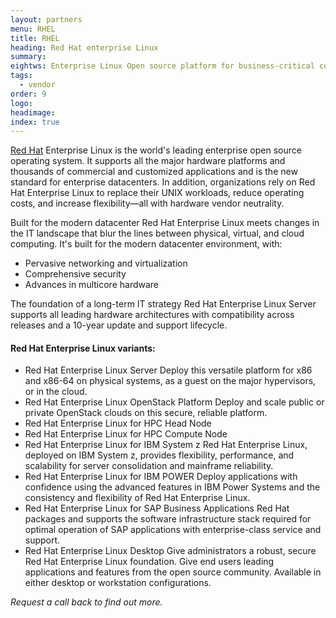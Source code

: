 ```yaml
---
layout: partners
menu: RHEL
title: RHEL
heading: Red Hat enterprise Linux
summary:
eightws: Enterprise Linux Open source platform for business-critical computing
tags:
  - vendor
order: 9
logo:
headimage:
index: true
---
```


[Red Hat](/vendors/redhat.html "Red Hat") Enterprise Linux is the world's leading enterprise open source operating system. It supports all the major hardware platforms and thousands of commercial and customized applications and is the new standard for enterprise datacenters. In addition, organizations rely on Red Hat Enterprise Linux to replace their UNIX workloads, reduce operating costs, and increase flexibility—all with hardware vendor neutrality.

Built for the modern datacenter
Red Hat Enterprise Linux meets changes in the IT landscape that blur the lines between physical, virtual, and cloud computing. It's built for the modern datacenter environment, with:

* Pervasive networking and virtualization
* Comprehensive security
* Advances in multicore hardware

The foundation of a long-term IT strategy
Red Hat Enterprise Linux Server supports all leading hardware architectures with compatibility across releases and a 10-year update and support lifecycle.

#### Red Hat Enterprise Linux variants:

* Red Hat Enterprise Linux Server	Deploy this versatile platform for x86 and x86-64 on physical systems, as a guest on the major hypervisors, or in the cloud.
* Red Hat Enterprise Linux OpenStack Platform	Deploy and scale public or private OpenStack clouds on this secure, reliable platform.
* Red Hat Enterprise Linux for HPC Head Node
* Red Hat Enterprise Linux for HPC Compute Node
* Red Hat Enterprise Linux for IBM System z	Red Hat Enterprise Linux, deployed on IBM System z, provides flexibility, performance, and scalability for server consolidation and mainframe reliability.
* Red Hat Enterprise Linux for IBM POWER	Deploy applications with confidence using the advanced features in IBM Power Systems and the consistency and flexibility of Red Hat Enterprise Linux.
* Red Hat Enterprise Linux for SAP Business Applications	Red Hat packages and supports the software infrastructure stack required for optimal operation of SAP applications with enterprise-class service and support.
* Red Hat Enterprise Linux Desktop	Give administrators a robust, secure Red Hat Enterprise Linux foundation. Give end users leading applications and features from the open source community. Available in either desktop or workstation configurations.

*Request a call back to find out more.*
